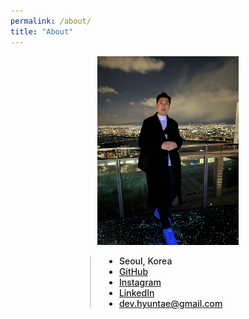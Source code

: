 ```yaml
---
permalink: /about/
title: "About"
---
```


<p align="center">
  <img src="/assets/images/index/main.jpg" alt="Main Image" width="45%">
</p>
<div style="border-left: 2px solid rgba(199, 198, 198, 0.7); margin: 0.5em auto; padding-left: 1.5em; font-weight: 500; width: 45%; text-align: left;">
    <ul class="author__urls social-icons">
        <li itemprop="homeLocation" itemscope itemtype="https://schema.org/Place">
          <i class="fas fa-fw fa-map-marker-alt" aria-hidden="true"></i> <span itemprop="name">  Seoul, Korea</span>
        </li>
        <li>
          <a href="https://github.com/Hyuntae-91" itemprop="sameAs" rel="nofollow noopener noreferrer">
            <i class="fab fa-fw fa-github" aria-hidden="true"></i><span class="label">  GitHub</span>
          </a>
        </li>
        <li>
          <a href="https://www.instagram.com/hyuntae.ken.kim/" itemprop="sameAs" rel="nofollow noopener noreferrer">
            <i class="fab fa-fw fa-instagram" aria-hidden="true"></i><span class="label">  Instagram</span>
          </a>
        </li>
        <li>
          <a href="https://www.linkedin.com/in/hyuntae-kim-8aa09514b/" itemprop="sameAs" rel="nofollow noopener noreferrer">
            <i class="fab fa-fw fa-linkedin" aria-hidden="true"></i><span class="label">  LinkedIn</span>
          </a>
        </li>
        <li>
          <a href="mailto:dev.hyuntae@gmail.com">
            <meta itemprop="email" content="dev.hyuntae@gmail.com" />
            <i class="fas fa-fw fa-envelope-square" aria-hidden="true"></i><span class="label">  dev.hyuntae@gmail.com</span>
          </a>
        </li>
    </ul>
</div>
